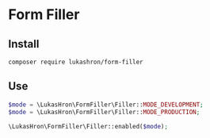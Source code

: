 # Form Filler

## Install
```
composer require lukashron/form-filler
```

## Use

```php
$mode = \LukasHron\FormFiller\Filler::MODE_DEVELOPMENT;
$mode = \LukasHron\FormFiller\Filler::MODE_PRODUCTION;

\LukasHron\FormFiller\Filler::enabled($mode);
```